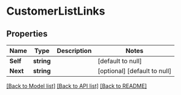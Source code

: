# CustomerListLinks

## Properties
Name | Type | Description | Notes
------------ | ------------- | ------------- | -------------
**Self** | **string** |  | [default to null]
**Next** | **string** |  | [optional] [default to null]

[[Back to Model list]](../README.md#documentation-for-models) [[Back to API list]](../README.md#documentation-for-api-endpoints) [[Back to README]](../README.md)

